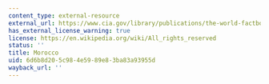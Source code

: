 ```yaml
---
content_type: external-resource
external_url: https://www.cia.gov/library/publications/the-world-factbook/geos/mo.html
has_external_license_warning: true
license: https://en.wikipedia.org/wiki/All_rights_reserved
status: ''
title: Morocco
uid: 6d6b8d20-5c98-4e59-89e8-3ba83a93955d
wayback_url: ''
---
```

